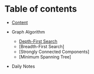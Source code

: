 # Table of contents

* [Content](README.md)
* Graph Algorithm
  * [Depth-First Search](graph-algorithm/depth-first-search.md)
  * \[Breadth-First Search\]
  * \[Strongly Connected Components\]
  * \[Minimum Spanning Tree\]


* Daily Notes
